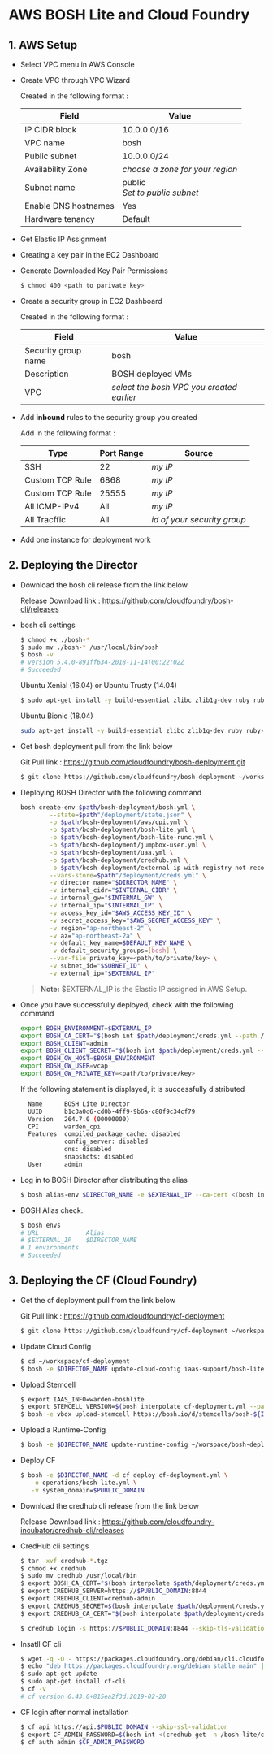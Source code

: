# AWS BOSH Lite and Cloud Foundry

## 1. AWS Setup

- Select VPC menu in AWS Console

- Create VPC through VPC Wizard

  Created in the following format :

  | Field                | Value                              |
  | -------------------- | ---------------------------------- |
  | IP CIDR block        | 10.0.0.0/16                        |
  | VPC name             | bosh                               |
  | Public subnet        | 10.0.0.0/24                        |
  | Availability Zone    | *choose a zone for your region*    |
  | Subnet name          | public<br/> *Set to public subnet* |
  | Enable DNS hostnames | Yes                                |
  | Hardware tenancy     | Default                            |

- Get Elastic IP Assignment

- Creating a key pair in the EC2 Dashboard

- Generate Downloaded Key Pair Permissions

  ```bash
  $ chmod 400 <path to parivate key>
  ```

- Create a security group in EC2 Dashboard

  Created in the following format :

  | Field               | Value                                     |
  | ------------------- | ----------------------------------------- |
  | Security group name | bosh                                      |
  | Description         | BOSH deployed VMs                         |
  | VPC                 | *select the bosh VPC you created earlier* |

- Add **inbound** rules to the security group you created

  Add in the following format : 

  | Type            | Port Range | Source                      |
  | --------------- | ---------- | --------------------------- |
  | SSH             | 22         | *my IP*                     |
  | Custom TCP Rule | 6868       | *my IP*                     |
  | Custom TCP Rule | 25555      | *my IP*                     |
  | All ICMP-IPv4   | All        | *my IP*                     |
  | All Tracffic    | All        | *id of your security group* |

- Add one instance for deployment work



## 2. Deploying the Director

- Download the bosh cli release from the link below

  Release Download link : <https://github.com/cloudfoundry/bosh-cli/releases>

- bosh cli settings

  ```bash
  $ chmod +x ./bosh-*
  $ sudo mv ./bosh-* /usr/local/bin/bosh
  $ bosh -v
  # version 5.4.0-891ff634-2018-11-14T00:22:02Z
  # Succeeded
  ```

  Ubuntu Xenial (16.04) or Ubuntu Trusty (14.04)

  ```bash
  $ sudo apt-get install -y build-essential zlibc zlib1g-dev ruby ruby-dev openssl libxslt-dev libxml2-dev libssl-dev libreadline6 libreadline6-dev libyaml-dev libsqlite3-dev sqlite3
  ```

  Ubuntu Bionic (18.04)

  ```bash
  sudo apt-get install -y build-essential zlibc zlib1g-dev ruby ruby-dev openssl libxslt1-dev libxml2-dev libssl-dev libreadline7 libreadline-dev libyaml-dev libsqlite3-dev sqlite3
  ```

- Get bosh deployment pull from the link below

  Git Pull link :  https://github.com/cloudfoundry/bosh-deployment.git

  ```bash
  $ git clone https://github.com/cloudfoundry/bosh-deployment ~/workspace/bosh-deployment
  ```

- Deploying BOSH Director with the following command

  ```bash
  bosh create-env $path/bosh-deployment/bosh.yml \
          --state=$path"/deployment/state.json" \
          -o $path/bosh-deployment/aws/cpi.yml \
          -o $path/bosh-deployment/bosh-lite.yml \
          -o $path/bosh-deployment/bosh-lite-runc.yml \
          -o $path/bosh-deployment/jumpbox-user.yml \
          -o $path/bosh-deployment/uaa.yml \
          -o $path/bosh-deployment/credhub.yml \
          -o $path/bosh-deployment/external-ip-with-registry-not-recommended.yml \
          --vars-store=$path"/deployment/creds.yml" \
          -v director_name="$DIRECTOR_NAME" \
          -v internal_cidr="$INTERNAL_CIDR" \
          -v internal_gw="$INTERNAL_GW" \
          -v internal_ip="$INTERNAL_IP" \
          -v access_key_id="$AWS_ACCESS_KEY_ID" \
          -v secret_access_key="$AWS_SECRET_ACCESS_KEY" \
          -v region="ap-northeast-2" \
          -v az="ap-northeast-2a" \
          -v default_key_name=$DEFAULT_KEY_NAME \
          -v default_security_groups=[bosh] \
          --var-file private_key=<path/to/private/key> \
          -v subnet_id="$SUBNET_ID" \
          -v external_ip="$EXTERNAL_IP"
  ```

  > **Note:** $EXTERNAL_IP is the Elastic IP assigned in AWS Setup.

  

- Once you have successfully deployed, check with the following command

  ```bash
  export BOSH_ENVIRONMENT=$EXTERNAL_IP
  export BOSH_CA_CERT="$(bosh int $path/deployment/creds.yml --path /director_ssl/ca)"
  export BOSH_CLIENT=admin
  export BOSH_CLIENT_SECRET="$(bosh int $path/deployment/creds.yml --path /admin_password)"
  export BOSH_GW_HOST=$BOSH_ENVIRONMENT
  export BOSH_GW_USER=vcap
  export BOSH_GW_PRIVATE_KEY=<path/to/private/key>
  ```

  If the following statement is displayed, it is successfully distributed

  ```bash
    Name      BOSH Lite Director
    UUID      b1c3a0d6-cd0b-4ff9-9b6a-c80f9c34cf79
    Version   264.7.0 (00000000)
    CPI       warden_cpi
    Features  compiled_package_cache: disabled
              config_server: disabled
              dns: disabled
              snapshots: disabled
    User      admin
  ```

- Log in to BOSH Director after distributing the alias

  ```bash
  $ bosh alias-env $DIRECTOR_NAME -e $EXTERNAL_IP --ca-cert <(bosh int $path/deployment/creds.yml --path /director_ssl/ca)
  ```

- BOSH Alias check.

  ```bash
  $ bosh envs
  # URL             Alias  
  # $EXTERNAL_IP    $DIRECTOR_NAME  
  # 1 environments
  # Succeeded
  ```



## 3. Deploying the CF (Cloud Foundry)

- Get the cf deployment pull from the link below

  Git Pull link : https://github.com/cloudfoundry/cf-deployment

  ```bash
  $ git clone https://github.com/cloudfoundry/cf-deployment ~/workspace/cf-deployment
  ```

- Update Cloud Config

  ```bash
  $ cd ~/workspace/cf-deployment
  $ bosh -e $DIRECTOR_NAME update-cloud-config iaas-support/bosh-lite/cloud-config.yml
  ```

- Upload Stemcell

  ```bash
  $ export IAAS_INFO=warden-boshlite
  $ export STEMCELL_VERSION=$(bosh interpolate cf-deployment.yml --path=/stemcells/alias=default/version)
  $ bosh -e vbox upload-stemcell https://bosh.io/d/stemcells/bosh-${IAAS_INFO}-ubuntu-xenial-go_agent?v=${STEMCELL_VERSION}
  ```

- Upload a Runtime-Config

  ```bash
  $ bosh -e $DIRECTOR_NAME update-runtime-config ~/worspace/bosh-deployment/runtime-configs/dns.yml --name dns
  ```

- Deploy CF

  ```bash
  $ bosh -e $DIRECTOR_NAME -d cf deploy cf-deployment.yml \
     -o operations/bosh-lite.yml \
     -v system_domain=$PUBLIC_DOMAIN
  ```

- Download the credhub cli release from the link below

  Release Download link : <https://github.com/cloudfoundry-incubator/credhub-cli/releases>

- CredHub cli settings

  ```bash
  $ tar -xvf credhub-*.tgz
  $ chmod +x credhub
  $ sudo mv credhub /usr/local/bin
  $ export BOSH_CA_CERT="$(bosh interpolate $path/deployment/creds.yml --path /director_ssl/ca)"
  $ export CREDHUB_SERVER=https://$PUBLIC_DOMAIN:8844
  $ export CREDHUB_CLIENT=credhub-admin
  $ export CREDHUB_SECRET=$(bosh interpolate $path/deployment/creds.yml --path=/credhub_admin_client_secret)
  $ export CREDHUB_CA_CERT="$(bosh interpolate $path/deployment/creds.yml --path=/credhub_tls/ca )"$'\n'"$( bosh interpolate $path/deployment/creds.yml --path=/uaa_ssl/ca)"
  
  $ credhub login -s https://$PUBLIC_DOMAIN:8844 --skip-tls-validation
  ```

- Insatll CF cli

  ```bash
  $ wget -q -O - https://packages.cloudfoundry.org/debian/cli.cloudfoundry.org.key | sudo apt-key add -
  $ echo "deb https://packages.cloudfoundry.org/debian stable main" | sudo tee /etc/apt/sources.list.d/cloudfoundry-cli.list
  $ sudo apt-get update
  $ sudo apt-get install cf-cli
  $ cf -v
  # cf version 6.43.0+815ea2f3d.2019-02-20
  ```

- CF login after normal installation

  ```bash
  $ cf api https://api.$PUBLIC_DOMAIN --skip-ssl-validation
  $ export CF_ADMIN_PASSWORD=$(bosh int <(credhub get -n /bosh-lite/cf/cf_admin_password --output-json) --path /value)
  $ cf auth admin $CF_ADMIN_PASSWORD
  ```

